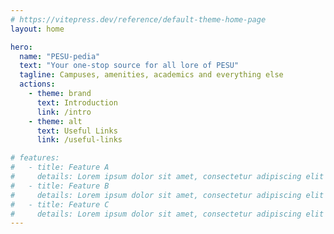 ```yaml
---
# https://vitepress.dev/reference/default-theme-home-page
layout: home

hero:
  name: "PESU-pedia"
  text: "Your one-stop source for all lore of PESU"
  tagline: Campuses, amenities, academics and everything else
  actions:
    - theme: brand
      text: Introduction
      link: /intro
    - theme: alt
      text: Useful Links
      link: /useful-links

# features:
#   - title: Feature A
#     details: Lorem ipsum dolor sit amet, consectetur adipiscing elit
#   - title: Feature B
#     details: Lorem ipsum dolor sit amet, consectetur adipiscing elit
#   - title: Feature C
#     details: Lorem ipsum dolor sit amet, consectetur adipiscing elit
---
```


